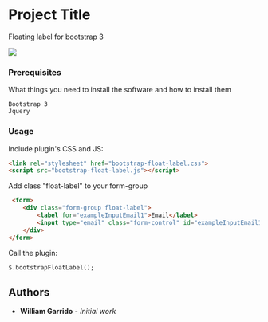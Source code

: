 # Project Title

Floating label for bootstrap 3

![](https://media.giphy.com/media/3oKIPqWzkif1ppxGG4/giphy.gif)


### Prerequisites

What things you need to install the software and how to install them

```
Bootstrap 3
Jquery

```

### Usage

Include plugin's CSS and JS:

```html
<link rel="stylesheet" href="bootstrap-float-label.css">
<script src="bootstrap-float-label.js"></script>
```

Add class "float-label" to your form-group

```html
 <form>
    <div class="form-group float-label">
        <label for="exampleInputEmail1">Email</label>
        <input type="email" class="form-control" id="exampleInputEmail1" >
    </div>
</form>
```

Call the plugin:

```html
$.bootstrapFloatLabel();
```

## Authors

* **William Garrido** - *Initial work* 


